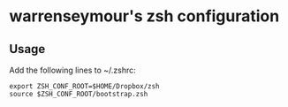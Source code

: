 warrenseymour's zsh configuration
=================================

Usage
-----

Add the following lines to ~/.zshrc:

```
export ZSH_CONF_ROOT=$HOME/Dropbox/zsh
source $ZSH_CONF_ROOT/bootstrap.zsh
```

